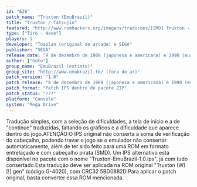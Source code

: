```yaml
---
id: "626"
patch_name: "Truxton (EmuBrazil)"
title: "Truxton / Tatsujin"
featured: "http://www.romhackers.org/imagens/traducoes/[SMD] Truxton - EmuBrazil - 1.png"
type: ["Tiro - Nave"]
players: 1
developer: "Toaplan (original de arcade) e SEGA"
publisher: "SEGA"
release_date: "9 de dezembro de 1989 (japonesa e americana) e 1990 (européia)"
author: ["Guto"]
group_name: "EmuBrazil (extinto)"
group_site: "http://www.emubrazil.tk/ (fora do ar)"
patch_version: "1.0"
patch_release: "9 de dezembro de 1989 (japonesa e americana) e 1990 (européia)"
patch_format: "Patch IPS dentro de pacote ZIP"
patch_status: "???"
platform: "Console"
system: "Mega Drive"
---
```


Tradução simples, com a seleção de dificuldades, a tela de início e a de "continue" traduzidas, faltando os gráficos e a dificuldade que aparece dentro do jogo.ATENÇÃO:O IPS original não conserta a soma de verificação do cabeçalho, podendo travar o jogo se o emulador não consertar automaticamente, além de ter sido feito para uma ROM em formato entrelaçado e com cabeçalho pirata (SMD). Um IPS alternativo está disponível no pacote com o nome "Truxton-EmuBrazil-1.0.ips", já com tudo consertado.Esta tradução deve ser aplicada na ROM original "Truxton (W) [!].gen" (código G-4020), com CRC32 5BD0882D.Para aplicar o patch original, basta converter essa ROM mencionada.
